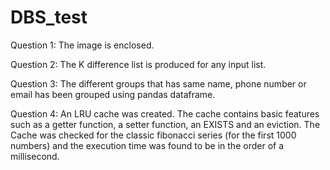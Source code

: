 # DBS_test
Question 1: The image is enclosed.

Question 2: The K difference list is produced for any input list.

Question 3: The different groups that has same name, phone number or email has been grouped using pandas dataframe.

Question 4: An LRU cache was created. The cache contains basic features such as a getter function, a setter function, an EXISTS and an 
eviction. The Cache was checked for the classic fibonacci series (for the first 1000 numbers) and the execution time was found to be in 
the order of a millisecond. 
